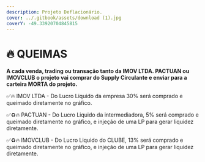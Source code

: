 ```yaml
---
description: Projeto Deflacionário.
cover: ../.gitbook/assets/download (1).jpg
coverY: -49.33920704845815
---
```


# 🔥 QUEIMAS

**A cada venda, trading ou transação tanto da IMOV LTDA. PACTUAN ou IMOVCLUB o projeto vai comprar do Supply Circulante e enviar para a carteira MORTA do projeto.**

✅🔥 IMOV LTDA - Do Lucro Liquido da empresa 30% será comprado e queimado diretamente no gráfico.

✅♻️🔥 PACTUAN - Do Lucro Liquido da intermediadora, 5% será comprado e queimado diretamente no gráfico, e injeção de uma LP para gerar liquidez diretamente.

✅♻️🔥 IMOVCLUB - Do Lucro Liquido do CLUBE, 13% será comprado e queimado diretamente no gráfico, e injeção de uma LP para gerar liquidez diretamente.
